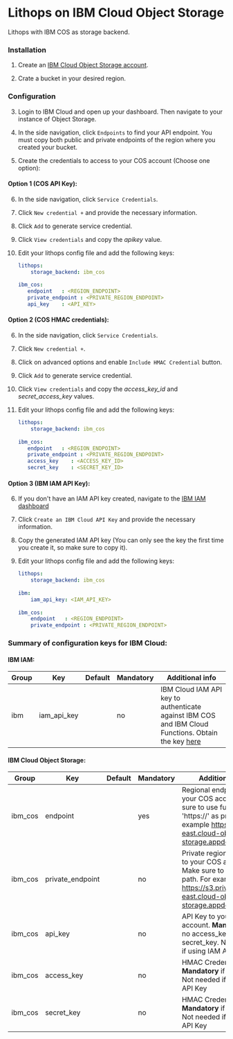 # Lithops on IBM Cloud Object Storage


Lithops with IBM COS as storage backend.


### Installation

1. Create an [IBM Cloud Object Storage account](https://www.ibm.com/cloud/object-storage).

2. Crate a bucket in your desired region.

### Configuration

3. Login to IBM Cloud and open up your dashboard. Then navigate to your instance of Object Storage.

4. In the side navigation, click `Endpoints` to find your API endpoint. You must copy both public and private endpoints of the region where you created your bucket.

5. Create the credentials to access to your COS account (Choose one option):
 
#### Option 1 (COS API Key):

6. In the side navigation, click `Service Credentials`.

7. Click `New credential +` and provide the necessary information.

8. Click `Add` to generate service credential.

9. Click `View credentials` and copy the *apikey* value.

10. Edit your lithops config file and add the following keys:
    ```yaml
    lithops:
        storage_backend: ibm_cos
       
    ibm_cos:
       endpoint   : <REGION_ENDPOINT>  
       private_endpoint : <PRIVATE_REGION_ENDPOINT>
       api_key    : <API_KEY>
    ```

#### Option 2 (COS HMAC credentials):

6. In the side navigation, click `Service Credentials`.

7. Click `New credential +`.

8. Click on advanced options and enable `Include HMAC Credential` button. 

9. Click `Add` to generate service credential.

10. Click `View credentials` and copy the *access_key_id* and *secret_access_key* values.

11. Edit your lithops config file and add the following keys:
    ```yaml
    lithops:
        storage_backend: ibm_cos
       
    ibm_cos:
       endpoint   : <REGION_ENDPOINT>  
       private_endpoint : <PRIVATE_REGION_ENDPOINT>
       access_key    : <ACCESS_KEY_ID>
       secret_key    : <SECRET_KEY_ID>
    ```

#### Option 3 (IBM IAM API Key):

6. If you don't have an IAM API key created, navigate to the [IBM IAM dashboard](https://cloud.ibm.com/iam/apikeys)

7. Click `Create an IBM Cloud API Key` and provide the necessary information.

8. Copy the generated IAM API key (You can only see the key the first time you create it, so make sure to copy it).

9. Edit your lithops config file and add the following keys:
    ```yaml
    lithops:
        storage_backend: ibm_cos
        
    ibm:
        iam_api_key: <IAM_API_KEY>
       
    ibm_cos:
        endpoint   : <REGION_ENDPOINT>  
        private_endpoint : <PRIVATE_REGION_ENDPOINT>
    ```

### Summary of configuration keys for IBM Cloud:

#### IBM IAM:

|Group|Key|Default|Mandatory|Additional info|
|---|---|---|---|---|
|ibm | iam_api_key | |no | IBM Cloud IAM API key to authenticate against IBM COS and IBM Cloud Functions. Obtain the key [here](https://cloud.ibm.com/iam/apikeys) |


#### IBM Cloud Object Storage:

|Group|Key|Default|Mandatory|Additional info|
|---|---|---|---|---|
|ibm_cos | endpoint | |yes | Regional endpoint to your COS account. Make sure to use full path with 'https://' as prefix. For example https://s3.us-east.cloud-object-storage.appdomain.cloud |
|ibm_cos | private_endpoint | |no | Private regional endpoint to your COS account. Make sure to use full path. For example: https://s3.private.us-east.cloud-object-storage.appdomain.cloud |
|ibm_cos | api_key | |no | API Key to your COS account. **Mandatory** if no access_key and secret_key. Not needed if using IAM API Key|
|ibm_cos | access_key | |no | HMAC Credentials. **Mandatory** if no api_key. Not needed if using IAM API Key|
|ibm_cos | secret_key | |no | HMAC Credentials. **Mandatory** if no api_key. Not needed if using IAM API Key|

